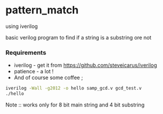 # pattern_match 
using iverilog

basic verilog program to find if a string is a substring ore not

### Requirements  
* iverilog - get it from https://github.com/steveicarus/iverilog
* patience - a lot ! 
* And of course some coffee ;

```bash 
iverilog -Wall -g2012 -o hello samp_gcd.v gcd_test.v
./hello
```

Note :: works only for 8 bit main string and 4 bit substring
